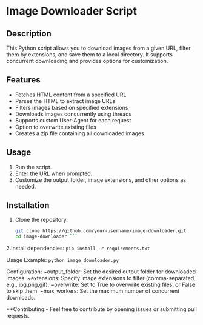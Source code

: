 # Image Downloader Script

## Description
This Python script allows you to download images from a given URL, filter them by extensions, and save them to a local directory. It supports concurrent downloading and provides options for customization.

## Features
- Fetches HTML content from a specified URL
- Parses the HTML to extract image URLs
- Filters images based on specified extensions
- Downloads images concurrently using threads
- Supports custom User-Agent for each request
- Option to overwrite existing files
- Creates a zip file containing all downloaded images

## Usage
1. Run the script.
2. Enter the URL when prompted.
3. Customize the output folder, image extensions, and other options as needed.

## Installation
1. Clone the repository:

   ```bash
   git clone https://github.com/your-username/image-downloader.git
   cd image-downloader ```

2.Install dependencies:
   ```pip install -r requirements.txt```

Usage Example:
   ```python image_downloader.py```

Configuration:
~output_folder: Set the desired output folder for downloaded images.
~extensions: Specify image extensions to filter (comma-separated, e.g., jpg,png,gif).
~overwrite: Set to True to overwrite existing files, or False to skip them.
~max_workers: Set the maximum number of concurrent downloads.

**Contributing:- Feel free to contribute by opening issues or submitting pull requests.
